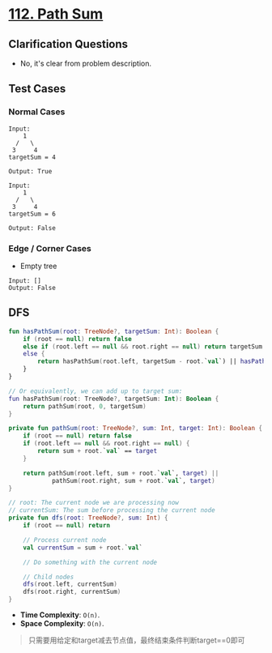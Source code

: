 # [112. Path Sum](https://leetcode.com/problems/path-sum/)

## Clarification Questions
* No, it's clear from problem description.
 
## Test Cases
### Normal Cases
```
Input: 
    1
  /   \
 3     4
targetSum = 4

Output: True

Input:
    1
  /   \
 3     4
targetSum = 6

Output: False
```
### Edge / Corner Cases
* Empty tree
```
Input: []
Output: False 
```

## DFS
```kotlin
fun hasPathSum(root: TreeNode?, targetSum: Int): Boolean {
    if (root == null) return false
    else if (root.left == null && root.right == null) return targetSum == root.`val`
    else {
        return hasPathSum(root.left, targetSum - root.`val`) || hasPathSum(root.right, targetSum - root.`val`)
    }
}

// Or equivalently, we can add up to target sum:
fun hasPathSum(root: TreeNode?, targetSum: Int): Boolean {
    return pathSum(root, 0, targetSum)
}

private fun pathSum(root: TreeNode?, sum: Int, target: Int): Boolean {
    if (root == null) return false
    if (root.left == null && root.right == null) {
        return sum + root.`val` == target
    }

    return pathSum(root.left, sum + root.`val`, target) ||
            pathSum(root.right, sum + root.`val`, target)
}

// root: The current node we are processing now
// currentSum: The sum before processing the current node
private fun dfs(root: TreeNode?, sum: Int) {
    if (root == null) return

    // Process current node
    val currentSum = sum + root.`val`

    // Do something with the current node

    // Child nodes
    dfs(root.left, currentSum)
    dfs(root.right, currentSum)
}
```

* **Time Complexity**: `O(n)`.
* **Space Complexity**: `O(n)`.

> 只需要用给定和target减去节点值，最终结束条件判断target==0即可